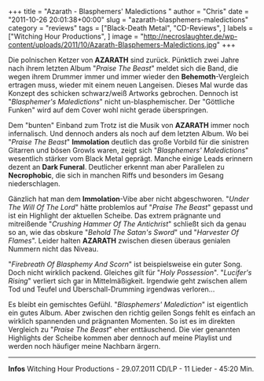 +++
title = "Azarath - Blasphemers' Maledictions "
author = "Chris"
date = "2011-10-26 20:01:38+00:00"
slug = "azarath-blasphemers-maledictions"
category = "reviews"
tags = ["Black-Death Metal", "CD-Reviews", ]
labels = ["Witching Hour Productions", ]
image = "http://necroslaughter.de/wp-content/uploads/2011/10/Azarath-Blasphemers-Maledictions.jpg"
+++

Die polnischen Ketzer von **AZARATH** sind zurück. Pünktlich zwei Jahre nach ihrem letzten Album "_Praise The Beast_" meldet sich die Band, die wegen ihrem Drummer immer und immer wieder den **Behemoth**-Vergleich ertragen muss, wieder mit einem neuen Langeisen. Dieses Mal wurde das Konzept des schicken schwarz/weiß Artworks gebrochen. Dennoch ist "_Blasphemer's Maledictions_" nicht un-blasphemischer. Der "Göttliche Funken" wird auf dem Cover wohl nicht gerade überspringen.

Dem "bunten" Einband zum Trotz ist die Musik von **AZARATH** immer noch infernalisch. Und dennoch anders als noch auf dem letzten Album. Wo bei "_Praise The Beast_" **Immolation** deutlich das große Vorbild für die sinistren Gitarren und bösen Growls waren, zeigt sich "_Blasphemers' Maledictions_" wesentlich stärker vom Black Metal geprägt. Manche einige Leads erinnern dezent an **Dark Funeral**. Deutlicher erkennt man aber Parallelen zu **Necrophobic**, die sich in manchen Riffs und besonders im Gesang niederschlagen.

Gänzlich hat man dem **Immolation**-Vibe aber nicht abgeschworen. "_Under The Will Of The Lord_" hätte problemlos auf "_Praise The Beast_" gepasst und ist ein Highlight der aktuellen Scheibe. Das extrem prägnante und mitreißende "_Crushing Hammer Of The Antichrist_" schließt sich da genau so an, wie das obskure "_Behold The Satan's Sword_" und "_Harvester Of Flames_". Leider halten **AZARATH** zwischen diesen überaus genialen Nummern nicht das Niveau.

"_Firebreath Of Blasphemy And Scorn_" ist beispielsweise ein guter Song. Doch nicht wirklich packend. Gleiches gilt für "_Holy Possession_". "_Lucifer's Rising_" verliert sich gar in Mittelmäßigkeit. Irgendwie geht zwischen allem Tod und Teufel und Überschall-Drumming irgendwas verloren...

Es bleibt ein gemischtes Gefühl. "_Blasphemers' Malediction_" ist eigentlich ein gutes Album. Aber zwischen den richtig geilen Songs fehlt es einfach an wirklich spannenden und prägnanten Momenten. So ist es im direkten Vergleich zu "_Praise The Beast_" eher enttäuschend. Die vier genannten Highlights der Scheibe kommen aber dennoch auf meine Playlist und werden noch häufiger meine Nachbarn ärgern.





---
**Infos**
Witching Hour Productions - 29.07.2011
CD/LP - 11 Lieder - 45:20 Min.
